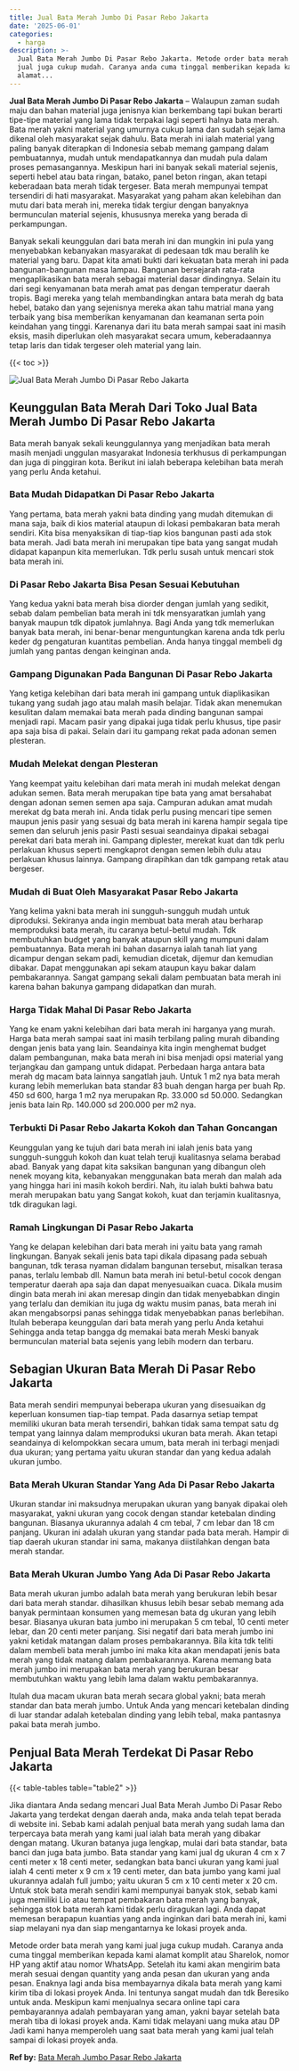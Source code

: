 ```yaml
---
title: Jual Bata Merah Jumbo Di Pasar Rebo Jakarta
date: '2025-06-01'
categories:
  - harga
description: >-
  Jual Bata Merah Jumbo Di Pasar Rebo Jakarta. Metode order bata merah yang kami
  jual juga cukup mudah. Caranya anda cuma tinggal memberikan kepada kami
  alamat...
---
```


**Jual Bata Merah Jumbo Di Pasar Rebo Jakarta** – Walaupun zaman sudah maju dan bahan material juga jenisnya kian berkembang tapi bukan berarti tipe-tipe material yang lama tidak terpakai lagi seperti halnya bata merah. Bata merah yakni material yang umurnya cukup lama dan sudah sejak lama dikenal oleh masyarakat sejak dahulu. Bata merah ini ialah material yang paling banyak diterapkan di Indonesia sebab memang gampang dalam pembuatannya, mudah untuk mendapatkannya dan mudah pula dalam proses pemasangannya. Meskipun hari ini banyak sekali material sejenis, seperti hebel atau bata ringan, batako, panel beton ringan, akan tetapi keberadaan bata merah tidak tergeser. Bata merah mempunyai tempat tersendiri di hati masyarakat. Masyarakat yang paham akan kelebihan dan mutu dari bata merah ini, mereka tidak tergiur dengan banyaknya bermunculan material sejenis, khususnya mereka yang berada di perkampungan.

Banyak sekali keunggulan dari bata merah ini dan mungkin ini pula yang menyebabkan kebanyakan masyarakat di pedesaan tdk mau beralih ke material yang baru. Dapat kita amati bukti dari kekuatan bata merah ini pada bangunan-bangunan masa lampau. Bangunan bersejarah rata-rata mengaplikasikan bata merah sebagai material dasar dindingnya. Selain itu dari segi kenyamanan bata merah amat pas dengan temperatur daerah tropis. Bagi mereka yang telah membandingkan antara bata merah dg bata hebel, batako dan yang sejenisnya mereka akan tahu matrial mana yang terbaik yang bisa memberikan kenyamanan dan keamanan serta poin keindahan yang tinggi. Karenanya dari itu bata merah sampai saat ini masih eksis, masih diperlukan oleh masyarakat secara umum, keberadaannya tetap laris dan tidak tergeser oleh material yang lain.

{{< toc >}}

![Jual Bata Merah Jumbo Di Pasar Rebo Jakarta](/images/jual-bata-merah-01.png)

## Keunggulan Bata Merah Dari Toko Jual Bata Merah Jumbo Di Pasar Rebo Jakarta

Bata merah banyak sekali keunggulannya yang menjadikan bata merah masih menjadi unggulan masyarakat Indonesia terkhusus di perkampungan dan juga di pinggiran kota. Berikut ini ialah beberapa kelebihan bata merah yang perlu Anda ketahui.

### Bata Mudah Didapatkan Di Pasar Rebo Jakarta

Yang pertama, bata merah yakni bata dinding yang mudah ditemukan di mana saja, baik di kios material ataupun di lokasi pembakaran bata merah sendiri. Kita bisa menyaksikan di tiap-tiap kios bangunan pasti ada stok bata merah. Jadi bata merah ini merupakan tipe bata yang sangat mudah didapat kapanpun kita memerlukan. Tdk perlu susah untuk mencari stok bata merah ini.

### Di Pasar Rebo Jakarta Bisa Pesan Sesuai Kebutuhan

Yang kedua yakni bata merah bisa diorder dengan jumlah yang sedikit, sebab dalam pembelian bata merah ini tdk mensyaratkan jumlah yang banyak maupun tdk dipatok jumlahnya. Bagi Anda yang tdk memerlukan banyak bata merah, ini benar-benar menguntungkan karena anda tdk perlu keder dg pengaturan kuantitas pembelian. Anda hanya tinggal membeli dg jumlah yang pantas dengan keinginan anda.

### Gampang Digunakan Pada Bangunan Di Pasar Rebo Jakarta

Yang ketiga kelebihan dari bata merah ini gampang untuk diaplikasikan tukang yang sudah jago atau malah masih belajar. Tidak akan menemukan kesulitan dalam memakai bata merah pada dinding bangunan sampai menjadi rapi. Macam pasir yang dipakai juga tidak perlu khusus, tipe pasir apa saja bisa di pakai. Selain dari itu gampang rekat pada adonan semen plesteran.

### Mudah Melekat dengan Plesteran

Yang keempat yaitu kelebihan dari mata merah ini mudah melekat dengan adukan semen. Bata merah merupakan tipe bata yang amat bersahabat dengan adonan semen semen apa saja. Campuran adukan amat mudah merekat dg bata merah ini. Anda tidak perlu pusing mencari tipe semen maupun jenis pasir yang sesuai dg bata merah ini karena hampir segala tipe semen dan seluruh jenis pasir Pasti sesuai seandainya dipakai sebagai perekat dari bata merah ini. Gampang diplester, merekat kuat dan tdk perlu perlakuan khusus seperti mengkaprot dengan semen lebih dulu atau perlakuan khusus lainnya. Gampang dirapihkan dan tdk gampang retak atau bergeser.

### Mudah di Buat Oleh Masyarakat Pasar Rebo Jakarta

Yang kelima yakni bata merah ini sungguh-sungguh mudah untuk diproduksi. Sekiranya anda ingin membuat bata merah atau berharap memproduksi bata merah, itu caranya betul-betul mudah. Tdk membutuhkan budget yang banyak ataupun skill yang mumpuni dalam pembuatannya. Bata merah ini bahan dasarnya ialah tanah liat yang dicampur dengan sekam padi, kemudian dicetak, dijemur dan kemudian dibakar. Dapat menggunakan api sekam ataupun kayu bakar dalam pembakarannya. Sangat gampang sekali dalam pembuatan bata merah ini karena bahan bakunya gampang didapatkan dan murah.

### Harga Tidak Mahal Di Pasar Rebo Jakarta

Yang ke enam yakni kelebihan dari bata merah ini harganya yang murah. Harga bata merah sampai saat ini masih terbilang paling murah dibanding dengan jenis bata yang lain. Seandainya kita ingin menghemat budget dalam pembangunan, maka bata merah ini bisa menjadi opsi material yang terjangkau dan gampang untuk didapat. Perbedaan harga antara bata merah dg macam bata lainnya sangatlah jauh. Untuk 1 m2 nya bata merah kurang lebih memerlukan bata standar 83 buah dengan harga per buah Rp. 450 sd 600, harga 1 m2 nya merupakan Rp. 33.000 sd 50.000. Sedangkan jenis bata lain Rp. 140.000 sd 200.000 per m2 nya.

### Terbukti Di Pasar Rebo Jakarta Kokoh dan Tahan Goncangan

Keunggulan yang ke tujuh dari bata merah ini ialah jenis bata yang sungguh-sungguh kokoh dan kuat telah teruji kualitasnya selama berabad abad. Banyak yang dapat kita saksikan bangunan yang dibangun oleh nenek moyang kita, kebanyakan menggunakan bata merah dan malah ada yang hingga hari ini masih kokoh berdiri. Nah, itu ialah bukti bahwa batu merah merupakan batu yang Sangat kokoh, kuat dan terjamin kualitasnya, tdk diragukan lagi.

### Ramah Lingkungan Di Pasar Rebo Jakarta

Yang ke delapan kelebihan dari bata merah ini yaitu bata yang ramah lingkungan. Banyak sekali jenis bata tapi dikala dipasang pada sebuah bangunan, tdk terasa nyaman didalam bangunan tersebut, misalkan terasa panas, terlalu lembab dll. Namun bata merah ini betul-betul cocok dengan temperatur daerah apa saja dan dapat menyesuaikan cuaca. Dikala musim dingin bata merah ini akan meresap dingin dan tidak menyebabkan dingin yang terlalu dan demikian itu juga dg waktu musim panas, bata merah ini akan mengabsorpsi panas sehingga tidak menyebabkan panas berlebihan. Itulah beberapa keunggulan dari bata merah yang perlu Anda ketahui Sehingga anda tetap bangga dg memakai bata merah Meski banyak bermunculan material bata sejenis yang lebih modern dan terbaru.

## Sebagian Ukuran Bata Merah Di Pasar Rebo Jakarta

Bata merah sendiri mempunyai beberapa ukuran yang disesuaikan dg keperluan konsumen tiap-tiap tempat. Pada dasarnya setiap tempat memiliki ukuran bata merah tersendiri, bahkan tidak sama tempat satu dg tempat yang lainnya dalam memproduksi ukuran bata merah. Akan tetapi seandainya di kelompokkan secara umum, bata merah ini terbagi menjadi dua ukuran; yang pertama yaitu ukuran standar dan yang kedua adalah ukuran jumbo.

### Bata Merah Ukuran Standar Yang Ada Di Pasar Rebo Jakarta

Ukuran standar ini maksudnya merupakan ukuran yang banyak dipakai oleh masyarakat, yakni ukuran yang cocok dengan standar ketebalan dinding bangunan. Biasanya ukurannya adalah 4 cm tebal, 7 cm lebar dan 18 cm panjang. Ukuran ini adalah ukuran yang standar pada bata merah. Hampir di tiap daerah ukuran standar ini sama, makanya diistilahkan dengan bata merah standar.

### Bata Merah Ukuran Jumbo Yang Ada Di Pasar Rebo Jakarta

Bata merah ukuran jumbo adalah bata merah yang berukuran lebih besar dari bata merah standar. dihasilkan khusus lebih besar sebab memang ada banyak permintaan konsumen yang memesan bata dg ukuran yang lebih besar. Biasanya ukuran bata jumbo ini merupakan 5 cm tebal, 10 centi meter lebar, dan 20 centi meter panjang. Sisi negatif dari bata merah jumbo ini yakni ketidak matangan dalam proses pembakarannya. Bila kita tdk teliti dalam membeli bata merah jumbo ini maka kita akan mendapati jenis bata merah yang tidak matang dalam pembakarannya. Karena memang bata merah jumbo ini merupakan bata merah yang berukuran besar membutuhkan waktu yang lebih lama dalam waktu pembakarannya.

Itulah dua macam ukuran bata merah secara global yakni; bata merah standar dan bata merah jumbo. Untuk Anda yang mencari ketebalan dinding di luar standar adalah ketebalan dinding yang lebih tebal, maka pantasnya pakai bata merah jumbo.

## Penjual Bata Merah Terdekat Di Pasar Rebo Jakarta

{{< table-tables table="table2" >}}

Jika diantara Anda sedang mencari Jual Bata Merah Jumbo Di Pasar Rebo Jakarta yang terdekat dengan daerah anda, maka anda telah tepat berada di website ini. Sebab kami adalah penjual bata merah yang sudah lama dan terpercaya bata merah yang kami jual ialah bata merah yang dibakar dengan matang. Ukuran batanya juga lengkap, mulai dari bata standar, bata banci dan juga bata jumbo. Bata standar yang kami jual dg ukuran 4 cm x 7 centi meter x 18 centi meter, sedangkan bata banci ukuran yang kami jual ialah 4 centi meter x 9 cm x 19 centi meter, dan bata jumbo yang kami jual ukurannya adalah full jumbo; yaitu ukuran 5 cm x 10 centi meter x 20 cm. Untuk stok bata merah sendiri kami mempunyai banyak stok, sebab kami juga memiliki Lio atau tempat pembakaran bata merah yang banyak, sehingga stok bata merah kami tidak perlu diragukan lagi. Anda dapat memesan berapapun kuantias yang anda inginkan dari bata merah ini, kami siap melayani nya dan siap mengantarnya ke lokasi proyek anda.

Metode order bata merah yang kami jual juga cukup mudah. Caranya anda cuma tinggal memberikan kepada kami alamat komplit atau Sharelok, nomor HP yang aktif atau nomor WhatsApp. Setelah itu kami akan mengirim bata merah sesuai dengan quantity yang anda pesan dan ukuran yang anda pesan. Enaknya lagi anda bisa membayarnya dikala bata merah yang kami kirim tiba di lokasi proyek Anda. Ini tentunya sangat mudah dan tdk Beresiko untuk anda. Meskipun kami menjualnya secara online tapi cara pembayarannya adalah pembayaran yang aman, yakni bayar setelah bata merah tiba di lokasi proyek anda. Kami tidak melayani uang muka atau DP Jadi kami hanya memperoleh uang saat bata merah yang kami jual telah sampai di lokasi proyek anda.

**Ref by:** [Bata Merah Jumbo Pasar Rebo Jakarta](https://id.wikipedia.org/wiki/Bata)
